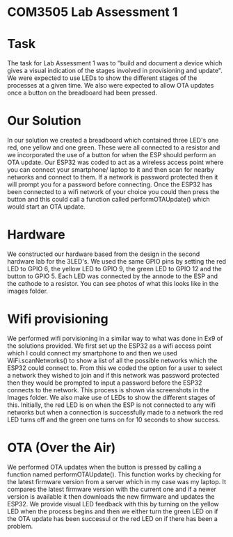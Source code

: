 # COM3505 Lab Assessment 1

# Task
The task for Lab Assessment 1 was to "build and document a device which gives a visual indication of the stages involved in provisioning and update". We were expected to use LEDs to show the different stages of the processes at a given time. We also were expected to allow OTA updates once a button on the breadboard had been pressed. 

# Our Solution
In our solution we created a breadboard which contained three LED's one red, one yellow and one green. These were all connected to a resistor and we incorporated the use of a button for when the ESP should perform an OTA update. Our ESP32 was coded to act as a wireless access point where you can connect your smartphone/ laptop to it and then scan for nearby networks and connect to them. If a network is password protected then it will prompt you for a password before connecting. Once the ESP32 has been connected to a wifi network of your choice you could then press the button and this could call a function called performOTAUpdate() which would start an OTA update.

# Hardware
We constructed our hardware based from the design in the second hardware lab for the 3LED's. We used the same GPIO pins by setting the red LED to GPIO 6, the yellow LED to GPIO 9, the green LED to GPIO 12 and the button to GPIO 5. Each LED was connected by the annode to the ESP and the cathode to a resistor. You can see photos of what this looks like in the images folder. 

# Wifi provisioning
We performed wifi porvisioning in a similar way to what was done in Ex9 of the solutions provided. We first set up the ESP32 as a wifi access point which I could connect my smartphone to and then we used WiFi.scanNetworks() to show a list of all the possible networks which the ESP32 could connect to. From this we coded the option for a user to select a network they wished to join and if this network was password protected then they would be prompted to input a password before the ESP32 connects to the network. This process is shown via screenshots in the Images folder. We also make use of LEDs to show the different stages of this. Initially, the red LED is on when the ESP is not connected to any wifi networks but when a connection is successfully made to a network the red LED turns off and the green one turns on for 10 seconds to show success. 

# OTA (Over the Air)
We performed OTA updates when the button is pressed by calling a function named performOTAUpdate(). This function works by checking for the latest firmware version from a server which in my case was my laptop. It compares the latest firmware version with the current one and if a newer version is available it then downloads the new firmware and updates the ESP32. We provide visual LED feedback with this by turning on the yellow LED when the process begins and then we either turn the green LED on if the OTA update has been successul or the red LED on if there has been a problem.
